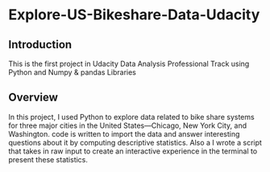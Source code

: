 # Explore-US-Bikeshare-Data-Udacity

## Introduction
This is the first project in Udacity Data Analysis Professional Track using Python and Numpy &amp; pandas Libraries 

## Overview
In this project, I used Python to explore data related to bike share systems for three major cities in the United States—Chicago, New York City, and Washington. code is written to import the data and answer interesting questions about it by computing descriptive statistics. Also a I wrote a script that takes in raw input to create an interactive experience in the terminal to present these statistics.
